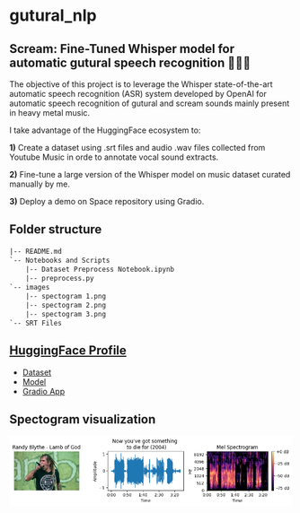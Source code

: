 # gutural_nlp

## Scream: Fine-Tuned Whisper model for automatic gutural speech recognition 🤟🤟🤟
The objective of this project is to leverage the Whisper state-of-the-art automatic speech recognition (ASR) system developed by OpenAI for automatic speech recognition of gutural and scream sounds mainly present in heavy metal music.

I take advantage of the HuggingFace ecosystem to:

**1)** Create a dataset using .srt files and audio .wav files collected from Youtube Music in orde to annotate vocal sound extracts.

**2)** Fine-tune a large version of the Whisper model on music dataset curated manually by me.

**3)** Deploy a demo on Space repository using Gradio.

## Folder structure

```
|-- README.md
`-- Notebooks and Scripts
    |-- Dataset Preprocess Notebook.ipynb
    |-- preprocess.py
`-- images
    |-- spectogram 1.png
    |-- spectogram 2.png
    |-- spectogram 3.png
`-- SRT Files
```

## [HuggingFace Profile](https://huggingface.co/jpdiazpardo)

* [Dataset](https://huggingface.co/datasets/jpdiazpardo/guturalScream_metalVocals)
* [Model](https://huggingface.co/jpdiazpardo/whisper-tiny-metal)
* [Gradio App](https://huggingface.co/spaces/jpdiazpardo/jpdiazpardo-whisper-tiny-metal)

## Spectogram visualization
![Alt text](Spectograms.png?raw=true)
